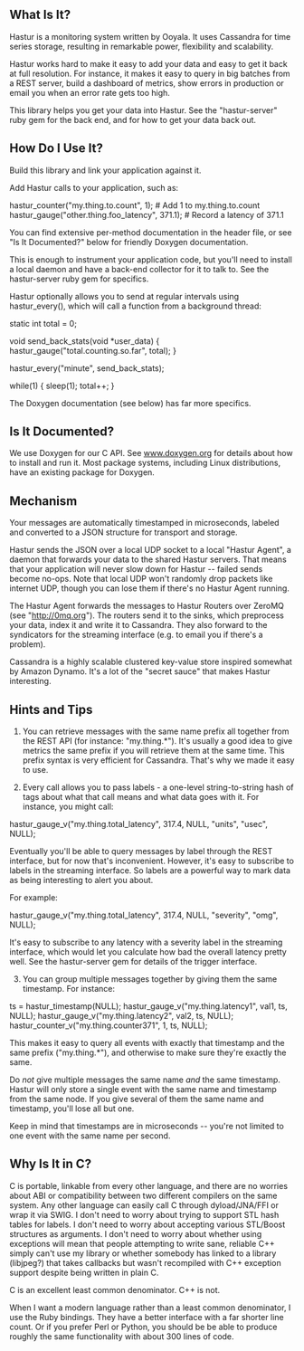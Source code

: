 What Is It?
-----------

Hastur is a monitoring system written by Ooyala.  It uses Cassandra
for time series storage, resulting in remarkable power, flexibility
and scalability.

Hastur works hard to make it easy to add your data and easy to get it
back at full resolution.  For instance, it makes it easy to query in
big batches from a REST server, build a dashboard of metrics, show
errors in production or email you when an error rate gets too high.

This library helps you get your data into Hastur.  See the
"hastur-server" ruby gem for the back end, and for how to get your
data back out.

How Do I Use It?
----------------

Build this library and link your application against it.

Add Hastur calls to your application, such as:

  hastur_counter("my.thing.to.count", 1);          # Add 1 to my.thing.to.count
  hastur_gauge("other.thing.foo_latency", 371.1);  # Record a latency of 371.1

You can find extensive per-method documentation in the header file, or
see "Is It Documented?" below for friendly Doxygen documentation.

This is enough to instrument your application code, but you'll need to
install a local daemon and have a back-end collector for it to talk
to.  See the hastur-server ruby gem for specifics.

Hastur optionally allows you to send at regular intervals using
hastur_every(), which will call a function from a background thread:

  static int total = 0;

  void send_back_stats(void *user_data) {
    hastur_gauge("total.counting.so.far", total);
  }

  hastur_every("minute", send_back_stats);

  while(1) { sleep(1); total++; }

The Doxygen documentation (see below) has far more specifics.

Is It Documented?
-----------------

We use Doxygen for our C API.  See www.doxygen.org for details about
how to install and run it.  Most package systems, including Linux
distributions, have an existing package for Doxygen.

Mechanism
---------

Your messages are automatically timestamped in microseconds, labeled
and converted to a JSON structure for transport and storage.

Hastur sends the JSON over a local UDP socket to a local "Hastur
Agent", a daemon that forwards your data to the shared Hastur servers.
That means that your application will never slow down for Hastur --
failed sends become no-ops.  Note that local UDP won't randomly drop
packets like internet UDP, though you can lose them if there's no
Hastur Agent running.

The Hastur Agent forwards the messages to Hastur Routers over ZeroMQ
(see "http://0mq.org").  The routers send it to the sinks, which
preprocess your data, index it and write it to Cassandra.  They also
forward to the syndicators for the streaming interface (e.g. to email
you if there's a problem).

Cassandra is a highly scalable clustered key-value store inspired
somewhat by Amazon Dynamo.  It's a lot of the "secret sauce" that
makes Hastur interesting.

Hints and Tips
--------------

1. You can retrieve messages with the same name prefix all together from
the REST API (for instance: "my.thing.*").  It's usually a good idea
to give metrics the same prefix if you will retrieve them at the same
time.  This prefix syntax is very efficient for Cassandra.  That's why
we made it easy to use.

2. Every call allows you to pass labels - a one-level string-to-string
hash of tags about what that call means and what data goes with it.
For instance, you might call:

  hastur_gauge_v("my.thing.total_latency", 317.4, NULL, "units", "usec", NULL);

Eventually you'll be able to query messages by label through the REST
interface, but for now that's inconvenient.  However, it's easy to
subscribe to labels in the streaming interface.  So labels are a
powerful way to mark data as being interesting to alert you about.

For example:

  hastur_gauge_v("my.thing.total_latency", 317.4, NULL, "severity", "omg", NULL);

It's easy to subscribe to any latency with a severity label in the
streaming interface, which would let you calculate how bad the overall
latency pretty well.  See the hastur-server gem for details of the
trigger interface.

3. You can group multiple messages together by giving them the same
timestamp.  For instance:

  ts = hastur_timestamp(NULL);
  hastur_gauge_v("my.thing.latency1", val1, ts, NULL);
  hastur_gauge_v("my.thing.latency2", val2, ts, NULL);
  hastur_counter_v("my.thing.counter371", 1, ts, NULL);

This makes it easy to query all events with exactly that timestamp
and the same prefix ("my.thing.*"), and otherwise to make sure they're
exactly the same.

Do *not* give multiple messages the same name *and* the same
timestamp.  Hastur will only store a single event with the same name
and timestamp from the same node.  If you give several of them the
same name and timestamp, you'll lose all but one.

Keep in mind that timestamps are in microseconds -- you're not limited
to one event with the same name per second.

Why Is It in C?
---------------

C is portable, linkable from every other language, and there are no
worries about ABI or compatibility between two different compilers on
the same system.  Any other language can easily call C through
dyload/JNA/FFI or wrap it via SWIG.  I don't need to worry about
trying to support STL hash tables for labels.  I don't need to worry
about accepting various STL/Boost structures as arguments.  I don't
need to worry about whether using exceptions will mean that people
attempting to write sane, reliable C++ simply can't use my library or
whether somebody has linked to a library (libjpeg?) that takes
callbacks but wasn't recompiled with C++ exception support despite
being written in plain C.

C is an excellent least common denominator.  C++ is not.

When I want a modern language rather than a least common denominator,
I use the Ruby bindings.  They have a better interface with a far
shorter line count.  Or if you prefer Perl or Python, you should be be
able to produce roughly the same functionality with about 300 lines of
code.
